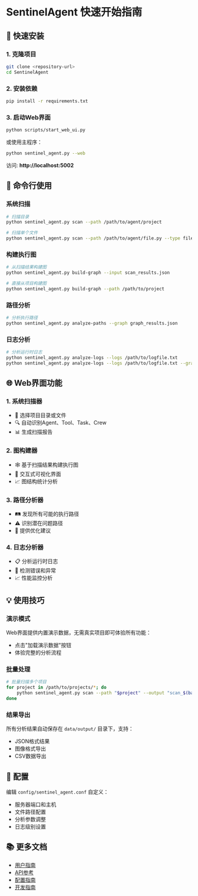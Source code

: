 # SentinelAgent 快速开始指南

## 🚀 快速安装

### 1. 克隆项目
```bash
git clone <repository-url>
cd SentinelAgent
```

### 2. 安装依赖
```bash
pip install -r requirements.txt
```

### 3. 启动Web界面
```bash
python scripts/start_web_ui.py
```

或使用主程序：
```bash
python sentinel_agent.py --web
```

访问: **http://localhost:5002**

## 🔧 命令行使用

### 系统扫描
```bash
# 扫描目录
python sentinel_agent.py scan --path /path/to/agent/project

# 扫描单个文件
python sentinel_agent.py scan --path /path/to/agent/file.py --type file
```

### 构建执行图
```bash
# 从扫描结果构建图
python sentinel_agent.py build-graph --input scan_results.json

# 直接从项目构建图
python sentinel_agent.py build-graph --path /path/to/project
```

### 路径分析
```bash
# 分析执行路径
python sentinel_agent.py analyze-paths --graph graph_results.json
```

### 日志分析
```bash
# 分析运行时日志
python sentinel_agent.py analyze-logs --logs /path/to/logfile.txt
python sentinel_agent.py analyze-logs --logs /path/to/logfile.txt --graph graph_results.json
```

## 🌐 Web界面功能

### 1. 系统扫描器
- 📁 选择项目目录或文件
- 🔍 自动识别Agent、Tool、Task、Crew
- 📊 生成扫描报告

### 2. 图构建器
- 🕸️ 基于扫描结果构建执行图
- 🎨 交互式可视化界面
- 📈 图结构统计分析

### 3. 路径分析器
- 🛤️ 发现所有可能的执行路径
- ⚠️ 识别潜在问题路径
- 🔧 提供优化建议

### 4. 日志分析器
- 📋 分析运行时日志
- 🚨 检测错误和异常
- 📈 性能监控分析

## 💡 使用技巧

### 演示模式
Web界面提供内置演示数据，无需真实项目即可体验所有功能：
- 点击"加载演示数据"按钮
- 体验完整的分析流程

### 批量处理
```bash
# 批量扫描多个项目
for project in /path/to/projects/*; do
    python sentinel_agent.py scan --path "$project" --output "scan_$(basename $project).json"
done
```

### 结果导出
所有分析结果自动保存在 `data/output/` 目录下，支持：
- JSON格式结果
- 图像格式导出
- CSV数据导出

## 🔧 配置

编辑 `config/sentinel_agent.conf` 自定义：
- 服务器端口和主机
- 文件路径配置
- 分析参数调整
- 日志级别设置

## 📚 更多文档

- [用户指南](USER_GUIDE.md)
- [API参考](API_REFERENCE.md)
- [配置指南](CONFIGURATION.md)
- [开发指南](DEVELOPMENT.md)
